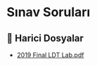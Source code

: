 # Sınav Soruları


<!--Index-->

## 📂 Harici Dosyalar

- [2019 Final LDT Lab.pdf](./2019%20Final%20LDT%20Lab.pdf)


<!--Index-->


